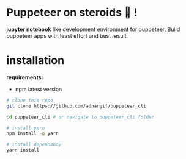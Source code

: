 # Puppeteer on steroids :muscle: !

**jupyter notebook** like development environment for puppeteer. Build puppeteer apps with least effort and best result.


# installation

**requirements:**
* npm latest version

```bash
# clone this repo
git clone https://github.com/adnangif/puppeteer_cli 

cd puppeteer_cli # or navigate to puppeteer_cli folder

# install yarn
npm install -g yarn

# install dependancy
yarn install


```